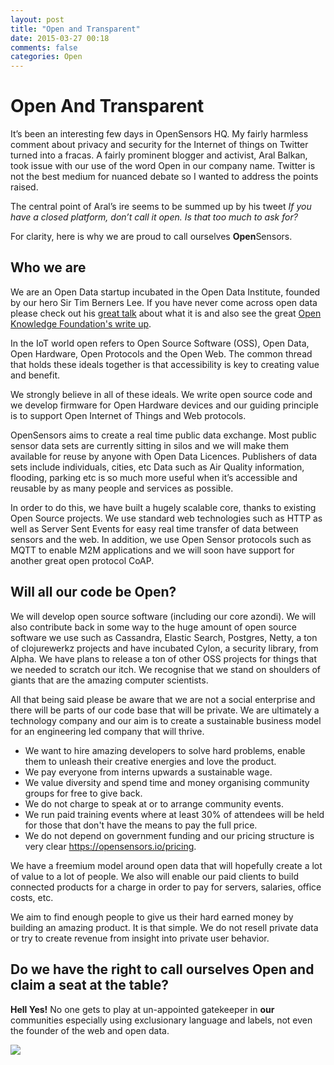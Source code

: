 ```yaml
---
layout: post
title: "Open and Transparent"
date: 2015-03-27 00:18
comments: false
categories: Open
---
```


# Open And Transparent

It’s been an interesting few days in OpenSensors HQ. My fairly harmless comment about privacy and security for the Internet of things on Twitter turned into a fracas.  A fairly prominent blogger and activist, Aral Balkan, took issue with our use of the word Open in our company name.  Twitter is not the best medium for nuanced debate so I wanted to address the points raised.

The central point of Aral’s ire seems to be summed up by his tweet
*If you have a closed platform, don’t call it open. Is that too much to ask for?*

For clarity, here is why we are proud to call ourselves **Open**Sensors.

## Who we are
We are an Open Data startup incubated in the Open Data Institute,
founded by our hero Sir Tim Berners Lee.  If you have never come
across open data please check out his
[great talk](http://www.ted.com/talks/tim_berners_lee_on_the_next_web?language=en)
about what it is and also see the great [Open Knowledge Foundation's write up](https://okfn.org/opendata/). 


In the IoT world open refers to Open Source Software (OSS), Open Data, Open Hardware, Open Protocols and the Open Web. The common thread that holds these ideals together is that accessibility is key to creating value and benefit.

We strongly believe in all of these ideals. We write open source code and we develop firmware for Open Hardware devices and our guiding principle is to support Open Internet of Things and Web protocols.

OpenSensors aims to create a real time public data exchange.  Most public sensor data sets are currently sitting in silos and we will make them available for reuse by anyone with Open Data Licences. Publishers of data sets include individuals, cities, etc  Data such as Air Quality information, flooding, parking etc is so much more useful when it’s accessible and reusable by as many people and services as possible.  

In order to do this, we have built a hugely scalable core, thanks to existing Open Source projects.  We use standard web technologies such as HTTP as well as Server Sent Events for easy real time transfer of data between sensors and the web. In addition, we use Open Sensor protocols such as MQTT to enable M2M applications and we will soon have support for another great open protocol CoAP. 

## Will all our code be Open?
We will develop open source software (including our core azondi).  We will also contribute back in some way to the huge amount of open source software we use such as Cassandra, Elastic Search, Postgres, Netty, a ton of clojurewerkz projects and have incubated Cylon, a security library, from Alpha.  We have plans to release a ton of other OSS projects for things that we needed to scratch our itch.  We recognise that we stand on shoulders of giants that are the amazing computer scientists.

All that being said please be aware that we are not a social enterprise and there will be parts of our code base that will be private. We are ultimately a technology company and our aim is to create a sustainable business model for an engineering led company that will thrive.

*  We want to hire amazing developers to solve hard problems, enable them to unleash their creative energies and love the product.
* We pay everyone from interns upwards a sustainable wage. 
* We value diversity and spend time and money organising community groups for free to give back. 
* We do not charge to speak at or to arrange community events.
* We run paid training events where at least 30% of attendees will be
  held for those that don't have the means to pay the full price.
* We do not depend on government funding and our pricing structure is very clear https://opensensors.io/pricing.

We have a freemium model around open data that will hopefully create a
lot of value to a lot of people.  We also will enable our paid clients to build connected products for a charge in order to pay for servers, salaries, office costs, etc. 

We aim to find enough people to give us their hard earned money by building an amazing product. It is that simple. We do not resell private data or try to create revenue from insight into private user behavior.

## Do we have the right to call ourselves Open and claim a seat at the table?
**Hell Yes!** No one gets to play at un-appointed gatekeeper in **our**
communities especially using exclusionary language and labels, not even
the founder of the web and open data.

<img src="{{ root_url }}/images/finished.gif" />
